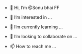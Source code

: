 - 👋 Hi, I’m @Sonu bhai FF

- 👀 I’m interested in ...
- 🌱 I’m currently learning ...
- 💞️ I’m looking to collaborate on ...
- 📫 How to reach me ...

<!---
Sonu bhai FF/sonu bhai FFis a ✨ special ✨ repository because its `README.md` (this file) appears on your GitHub profile.
You can click the Preview link to take a look at your changes.
--->
